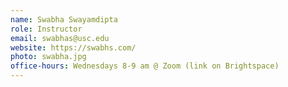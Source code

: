 ```yaml
---
name: Swabha Swayamdipta
role: Instructor
email: swabhas@usc.edu
website: https://swabhs.com/
photo: swabha.jpg
office-hours: Wednesdays 8-9 am @ Zoom (link on Brightspace)
---
```

